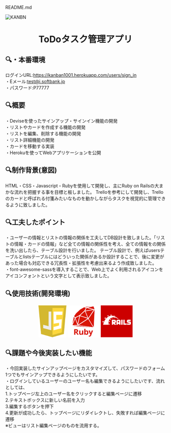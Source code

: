 README.md

![KANBN](https://media.giphy.com/media/7A1NfPDwFyjlZP0CsG/giphy.gif)
<h1 align="center">ToDoタスク管理アプリ</h1>


## 🔍・本番環境
ログインURL:https://kanban1001.herokuapp.com/users/sign_in<br>
・Eメール:test@i.softbank.jp<br>
・パスワード:P77777<br>

## 🔍概要
・Deviseを使ったサインアップ・サインイン機能の開発<br>
・リストやカードを作成する機能の開発<br>
・リストを編集、削除する機能の開発<br>
・リスト詳細機能の開発<br>
・カードを移動する実装<br>
・Herokuを使ってWebアプリケーションを公開<br>


## 🔍制作背景(意図)
HTML・CSS・Javascript・Rubyを使用して開発し、主にRuby on Railsの大まかな流れを把握する事を目標と板しました。
Trelloを参考にして開発し、Trelloのカードと呼ばれる付箋みたいなものを動かしながらタスクを視覚的に管理できるように致しました。

## 🔍工夫したポイント
・ユーザーの情報とリストの情報の関係を工夫してDB設計を致しました。「リストの情報・カードの情報」など全ての情報の関係性を考え、全ての情報をの関係を洗い出したら、テーブル設計を行いました。
テーブル設計で、例えばusersテーブルとlistsテーブルにはどういった関係があるか設計することで、後に変更があった場合も対応できる冗長性・拡張性を考慮出来るよう作成致しました。<br>
・font-awesome-sassを導入することで、Web上でよく利用されるアイコンをアイコンフォントという文字として表示致しました。<br>

## 🔍使用技術(開発環境)
<p align="center">
  <a href="javascriptロゴ"><img src="https://github.com/Daisuke-23/kanban-1001/blob/master/javascript-1.svg" height="100px；" /></a>
  <a href="Rubyロゴ"><img src="https://github.com/Daisuke-23/line-bot/blob/master/%E3%82%BF%E3%82%99%E3%82%A6%E3%83%B3%E3%83%AD%E3%83%BC%E3%83%88%E3%82%99.png" height="100px；" /></a>
  <a href="Railsロゴ"><img src="https://github.com/Daisuke-23/line-bot/blob/master/rails.png" height="100px;" /></a>
</p>


## 🔍課題や今後実装したい機能
・今回実装したサインアップページをカスタマイズして、パスワードのフォーム1つでもサインアップできるようにしたいです。<br>
・ログインしているユーザーのユーザー名も編集できるようにしたいです、流れとしては、<br>
1.トップページ左上のユーザー名をクリックすると編集ページに遷移<br>
2.テキストボックスに新しい名前を入力<br>
3.編集するボタンを押下<br>
4.更新が成功したら、トップページにリダイレクトし、失敗すれば編集ページに遷移<br>
※ビューはリスト編集ページのものを流用する。<br>

